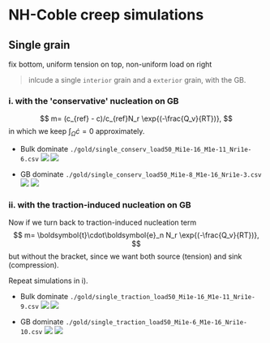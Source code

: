 <!-- results summary for NH-Colbe creep simulations on single grain using coupled creep cavitation model -->
<!-- Yangyuanchen Liu -->

# NH-Coble creep simulations

## Single grain

fix bottom, uniform tension on top, non-uniform load on right

> inlcude a single `interior` grain and a `exterior` grain, with the GB.

### i. with the 'conservative' nucleation on GB

$$
m= (c_{ref} - c)/c_{ref}N_r \exp{(-\frac{Q_v}{RT})},
$$
in which we keep $\int_\Omega\dot{c}=0$ approximately.

* Bulk dominate
  `./gold/single_conserv_load50_Mi1e-16_M1e-11_Nri1e-6.csv`
  ![](./post/single_conserv_load50_Mi1e-16_M1e-11_Nri1e-6_c.png)
  ![](./post/single_conserv_bulk.png)

* GB dominate
  `./gold/single_conserv_load50_Mi1e-8_M1e-16_Nri1e-3.csv`
  ![](./post/single_conserv_load50_Mi1e-8_M1e-16_Nri1e-3_c.png)
  ![](./post/single_conserv_gb.png)

### ii. with the traction-induced nucleation on GB

Now if we turn back to traction-induced nucleation term
$$
m= \boldsymbol{t}\cdot\boldsymbol{e}_n N_r \exp{(-\frac{Q_v}{RT})},
$$
but without the bracket, since we want both source (tension) and sink (compression).

Repeat simulations in i).

* Bulk dominate
  `./gold/single_traction_load50_Mi1e-16_M1e-11_Nri1e-9.csv`
  ![](./post/single_traction_load50_Mi1e-16_M1e-11_Nri1e-9_c.png)
  ![](./post/single_traction_bulk.png)

* GB dominate
  `./gold/single_traction_load50_Mi1e-6_M1e-16_Nri1e-10.csv`
  ![](./post/single_traction_load50_Mi1e-6_M1e-16_Nri1e-10_c.png)
  ![](./post/single_traction_gb.png)